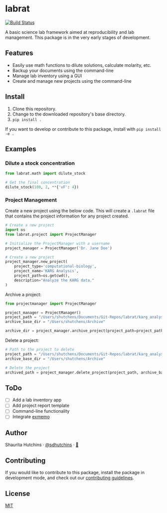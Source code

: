 # labrat

[![Build Status](https://travis-ci.com/sdhutchins/labrat.svg?branch=master)](https://travis-ci.com/sdhutchins/labrat)

A basic science lab framework aimed at reproducibility and lab management. This package is in the very early stages of development.

## Features

- Easily use math functions to dilute solutions, calculate molarity, etc.
- Backup your documents using the command-line
- Manage lab inventory using a GUI
- Create and manage new projects using the command-line

## Install

1. Clone this repository.
2. Change to the downloaded repository's base directory.
3. `pip install .`

If you want to develop or contribute to this package, install with `pip install -e .`

## Examples

### Dilute a stock concentration

```python
from labrat.math import dilute_stock

# Get the final concentration
dilute_stock(100, 2, **{'vF': 4})
```

### Project Management

Create a new project using the below code. This will create a `.labrat` file that contains the project information for
any project created.

```python
# Create a new project
import os
from labrat.project import ProjectManager

# Initialize the ProjectManager with a username
project_manager = ProjectManager('Dr. Jane Doe')

# Create a new project
project_manager.new_project(
    project_type='computational-biology',
    project_name='KARG Analysis',
    project_path=os.getcwd(),
    description="Analyze the KARG data."
)
```

Archive a project:

```python
from projectmanager import ProjectManager

project_manager = ProjectManager()
project_path = "/Users/shutchens/Documents/Git-Repos/labrat/karg_analysis"
archive_base_dir = "/Users/shutchens/Archive"

archive_dir = project_manager.archive_project(project_path=project_path, archive_base_dir=archive_base_dir)
```

Delete a project:

```python
# Path to the project to delete
project_path = "/Users/shutchens/Documents/Git-Repos/labrat/karg_analysis"
archive_base_dir = "/Users/shutchens/Archive"

# Delete the project
archived_path = project_manager.delete_project(project_path, archive_base_dir)
```

## ToDo

- [ ] Add a lab inventory app
- [ ] Add project report template
- [ ] Command-line functionality
- [ ] Integrate [exmemo](https://github.com/kalekundert/exmemo)

## Author

Shaurita Hutchins · [@sdhutchins](https://github.com/sdhutchins)
    · [:email:](mailto:shaurita.d.hutchins@gmail.com)

## Contributing

If you would like to contribute to this package, install the package in
development mode, and check out our [contributing
guidelines](https://github.com/sdhutchins/labrat/blob/master/CONTRIBUTING.md).

## License

[MIT](https://github.com/sdhutchins/labrat/blob/master/LICENSE)
